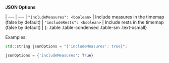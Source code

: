 **JSON Options**

| --- | --- |
`"includeMeasures": <boolean>` | Include measures in the timemap (false by default) |
`"includeRests": <boolean>` | Include rests in the timemap (false by default) |
{: .table .table-condensed .table-sm .text-xsmall}

Examples:
```cpp
std::string jsonOptions = "{'includeMeasures': true}";
```
```python
jsonOptions = {'includeMeasures': True}
```

